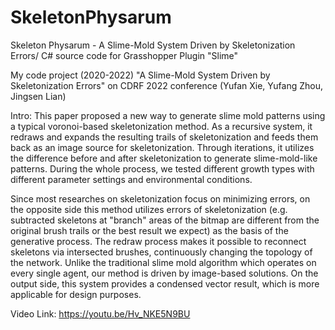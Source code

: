 # SkeletonPhysarum
Skeleton Physarum - A Slime-Mold System Driven by Skeletonization Errors/ C# source code for Grasshopper Plugin "Slime"

My code project (2020-2022) "A Slime-Mold System Driven by Skeletonization Errors" on CDRF 2022 conference (Yufan Xie, Yufang Zhou, Jingsen Lian)

Intro:
This paper proposed a new way to generate slime mold patterns using a typical voronoi-based skeletonization method.
As a recursive system, it redraws and expands the resulting trails of skeletonization and feeds them back as an image source for skeletonization.
Through iterations, it utilizes the difference before and after skeletonization to generate slime-mold-like patterns.
During the whole process, we tested different growth types with different parameter settings and environmental conditions.

Since most researches on skeletonization focus on minimizing errors, on the opposite side this method utilizes errors of skeletonization
(e.g. subtracted skeletons at "branch" areas of the bitmap are different from the original brush trails or the best result we expect)
as the basis of the generative process.
The redraw process makes it possible to reconnect skeletons via intersected brushes, continuously changing the topology of the network.
Unlike the traditional slime mold algorithm which operates on every single agent, our method is driven by image-based solutions.
On the output side, this system provides a condensed vector result, which is more applicable for design purposes.

Video Link: https://youtu.be/Hv_NKE5N9BU
